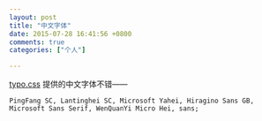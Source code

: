 ```yaml
---
layout: post
title: "中文字体"
date: 2015-07-28 16:41:56 +0800
comments: true
categories: ["个人"]

---
```


[typo.css](http://typo.sofi.sh) 提供的中文字体不错——

`
PingFang SC, Lantinghei SC, Microsoft Yahei, Hiragino Sans GB, Microsoft Sans Serif, WenQuanYi Micro Hei, sans;
`
